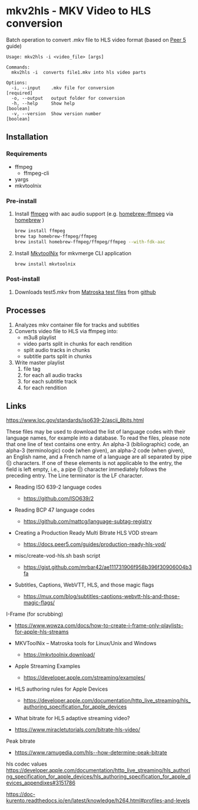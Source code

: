 # mkv2hls - MKV Video to HLS conversion

Batch operation to convert .mkv file to HLS video format (based on [Peer 5](https://docs.peer5.com/guides/production-ready-hls-vod/) guide)

````
Usage: mkv2hls -i <video_file> [args]

Commands:
  mkv2hls -i  converts file1.mkv into hls video parts

Options:
  -i, --input    .mkv file for conversion                             [required]
  -o, --output   output folder for conversion
  -h, --help     Show help                                             [boolean]
  -v, --version  Show version number                                   [boolean]
````

## Installation

### Requirements 
  - ffmpeg
      - ffmpeg-cli
  - yargs
  - mkvtoolnix

### Pre-install

1. Install [ffmpeg](https://ffmpeg.org/) with aac audio support (e.g. [homebrew-ffmpeg](https://github.com/homebrew-ffmpeg/homebrew-ffmpeg) via [homebrew](https://formulae.brew.sh/) )

    ````sh
    brew install ffmpeg
    brew tap homebrew-ffmpeg/ffmpeg
    brew install homebrew-ffmpeg/ffmpeg/ffmpeg --with-fdk-aac
    ````

1. Install [MkvtoolNix](https://mkvtoolnix.download/) for mkvmerge CLI application
    ````sh
    brew install mkvtoolnix
    ````

### Post-install
1. Downloads test5.mkv from [Matroska test files](https://github.com/Matroska-Org/matroska-test-files/) from [github](https://github.com/Matroska-Org/matroska-test-files/blob/master/test_files/test5.mkv)


## Processes
1. Analyzes mkv container file for tracks and subtitles 
1. Converts video file to HLS via ffmpeg into:
    - m3u8 playlist
    - video parts split in chunks for each rendition
    - split audio tracks in chunks
    - subtitle parts split in chunks
1. Write master playlist 
    1. file tag
    1. for each all audio tracks
    1. for each subtitle track
    1. for each rendition 

## Links

https://www.loc.gov/standards/iso639-2/ascii_8bits.html

These files may be used to download the list of language codes with their language names, for example into a database. To read the files, please note that one line of text contains one entry. An alpha-3 (bibliographic) code, an alpha-3 (terminologic) code (when given), an alpha-2 code (when given), an English name, and a French name of a language are all separated by pipe (|) characters. If one of these elements is not applicable to the entry, the field is left empty, i.e., a pipe (|) character immediately follows the preceding entry. The Line terminator is the LF character. 

- Reading ISO 639-2 language codes
  - https://github.com/ISO639/2

- Reading BCP 47 language codes
  - https://github.com/mattcg/language-subtag-registry

- Creating a Production Ready Multi Bitrate HLS VOD stream
  - https://docs.peer5.com/guides/production-ready-hls-vod/

- misc/create-vod-hls.sh bash script
  - https://gist.github.com/mrbar42/ae111731906f958b396f30906004b3fa

- Subtitles, Captions, WebVTT, HLS, and those magic flags 
  - https://mux.com/blog/subtitles-captions-webvtt-hls-and-those-magic-flags/

I-Frame (for scrubbing)
 - https://www.wowza.com/docs/how-to-create-i-frame-only-playlists-for-apple-hls-streams

- MKVToolNix – Matroska tools for Linux/Unix and Windows 
  - https://mkvtoolnix.download/

- Apple Streaming Examples
  - https://developer.apple.com/streaming/examples/

- HLS authoring rules for Apple Devices
  - https://developer.apple.com/documentation/http_live_streaming/hls_authoring_specification_for_apple_devices

- What bitrate for HLS adaptive streaming video?
 - https://www.miracletutorials.com/bitrate-hls-video/

Peak bitrate
- https://www.ramugedia.com/hls--how-determine-peak-bitrate

hls codec values
https://developer.apple.com/documentation/http_live_streaming/hls_authoring_specification_for_apple_devices/hls_authoring_specification_for_apple_devices_appendixes#3151786

https://doc-kurento.readthedocs.io/en/latest/knowledge/h264.html#profiles-and-levels